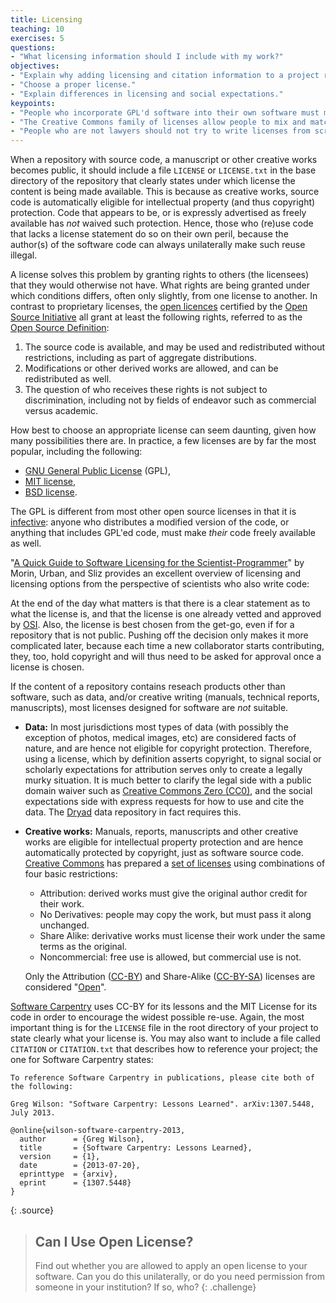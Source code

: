 ```yaml
---
title: Licensing
teaching: 10
exercises: 5
questions:
- "What licensing information should I include with my work?"
objectives:
- "Explain why adding licensing and citation information to a project repository is important."
- "Choose a proper license."
- "Explain differences in licensing and social expectations."
keypoints:
- "People who incorporate GPL'd software into their own software must make their software also open under the GPL license; most other open licenses do not require this."
- "The Creative Commons family of licenses allow people to mix and match requirements and restrictions on attribution, creation of derivative works, further sharing, and commercialization."
- "People who are not lawyers should not try to write licenses from scratch."
---
```


When a repository with source code, a manuscript
or other creative works becomes public, it should include a
file `LICENSE` or `LICENSE.txt` in the base directory of the
repository that clearly states under which license the content is
being made available. This is because
as creative works, source code is automatically eligible for
intellectual property (and thus copyright) protection. Code that appears to be, or is expressly
advertised as freely available has *not* waived such
protection. Hence, those who (re)use code that lacks a license
statement do so on their own peril, because the author(s)
of the software code can always unilaterally make such reuse illegal.

A license solves this problem by granting rights to others (the
licensees) that they would otherwise not have. What rights are being
granted under which conditions differs, often only slightly, from one
license to another. In contrast to proprietary licenses, the
[open licences](http://opensource.org/licenses/alphabetical) certified by
the [Open Source Initiative](http://opensource.org/) all grant at
least the following rights, referred to as the
[Open Source Definition](http://opensource.org/osd):

1. The source code is available, and may be used and redistributed
   without restrictions, including as part of aggregate distributions.
2. Modifications or other derived works are allowed, and can be
   redistributed as well.
3. The question of who receives these rights is not subject to
   discrimination, including not by fields of endeavor such as
   commercial versus academic.

How best to choose an appropriate license can seem daunting, given how
many possibilities there are. In practice, a few licenses are by far
the most popular, including the following:

* [GNU General Public License](http://opensource.org/licenses/GPL-3.0)
  (GPL),
* [MIT license](http://opensource.org/licenses/MIT),
* [BSD license](http://opensource.org/licenses/BSD-2-Clause).

The GPL is different from most other open source licenses in that it
is
[infective](reference.html#infective):
anyone who distributes a modified version of the code, or anything
that includes GPL'ed code, must make *their* code freely available as
well.

"[A Quick Guide to Software Licensing for the
Scientist-Programmer](http://dx.doi.org/10.1371/journal.pcbi.1002598)"
by Morin, Urban, and Sliz provides an excellent overview of licensing
and licensing options from the perspective of scientists who also
write code:

At the end of the day what matters is that there is a clear statement
as to what the license is, and that the license is one already vetted
and approved by [OSI](http://opensource.org). Also, the license is
best chosen from the get-go, even if for a repository that is not
public. Pushing off the decision only makes it more complicated later,
because each time a new collaborator starts contributing, they, too,
hold copyright and will thus need to be asked for approval once a
license is chosen.

If the content of a repository contains reseach products other than
software, such as data, and/or creative writing (manuals, technical
reports, manuscripts), most licenses designed for software are _not_
suitable.

* **Data:** In most jurisdictions most types of data (with possibly
  the exception of photos, medical images, etc) are considered facts
  of nature, and are hence not eligible for copyright
  protection. Therefore, using a license, which by definition asserts
  copyright, to signal social or scholarly expectations for
  attribution serves only to create a legally murky situation. It is
  much better to clarify the legal side with a public domain waiver
  such as
  [Creative Commons Zero (CC0)](https://creativecommons.org/publicdomain/zero/1.0/),
  and the social expectations side with express requests for how to
  use and cite the data. The [Dryad](http://datadryad.org) data
  repository in fact requires this.

* **Creative works:** Manuals, reports, manuscripts and other
  creative works are eligible for intellectual property protection and
  are hence automatically protected by copyright, just as software source
  code. [Creative Commons](http://creativecommons.org/) has prepared a
  [set of licenses](http://creativecommons.org/licenses/) using
  combinations of four basic restrictions:

    * Attribution: derived works must give the original author credit
      for their work.
    * No Derivatives: people may copy the work, but must pass it along
      unchanged.
    * Share Alike: derivative works must license their work under the
      same terms as the original.
    * Noncommercial: free use is allowed, but commercial use is not.

  Only the Attribution
  ([CC-BY](http://creativecommons.org/licenses/by/4.0/)) and
  Share-Alike
  ([CC-BY-SA](http://creativecommons.org/licenses/by-sa/4.0/))
  licenses are considered "[Open](http://opendefinition.org/)".

[Software Carpentry](http://software-carpentry.org/license.html)
uses CC-BY for its lessons and the MIT License for its code
in order to encourage the widest possible re-use.
Again,
the most important thing is for the `LICENSE` file in the root directory of your project
to state clearly what your license is.
You may also want to include a file called `CITATION` or `CITATION.txt`
that describes how to reference your project;
the one for Software Carpentry states:

~~~
To reference Software Carpentry in publications, please cite both of the following:

Greg Wilson: "Software Carpentry: Lessons Learned". arXiv:1307.5448, July 2013.

@online{wilson-software-carpentry-2013,
  author      = {Greg Wilson},
  title       = {Software Carpentry: Lessons Learned},
  version     = {1},
  date        = {2013-07-20},
  eprinttype  = {arxiv},
  eprint      = {1307.5448}
}
~~~
{: .source}

> ## Can I Use Open License?
>
> Find out whether you are allowed to apply an open license to your software.
> Can you do this unilaterally,
> or do you need permission from someone in your institution?
> If so, who?
{: .challenge}
